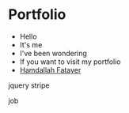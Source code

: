 # Portfolio
- Hello
- It's me
- I've been wondering
- If you want to visit my portfolio
- [Hamdallah Fatayer]()


jquery
stripe

job